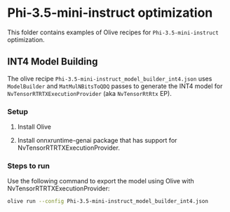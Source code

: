 # Phi-3.5-mini-instruct optimization

This folder contains examples of Olive recipes for `Phi-3.5-mini-instruct` optimization.

## INT4 Model Building

The olive recipe `Phi-3.5-mini-instruct_model_builder_int4.json` uses `ModelBuilder` and `MatMulNBitsToQDQ` passes to generate the INT4 model for `NvTensorRTRTXExecutionProvider` (aka `NvTensorRtRtx` EP).

### Setup

1. Install Olive 

2. Install onnxruntime-genai package that has support for NvTensorRTRTXExecutionProvider.

### Steps to run

Use the following command to export the model using Olive with NvTensorRTRTXExecutionProvider:

```bash
olive run --config Phi-3.5-mini-instruct_model_builder_int4.json
```